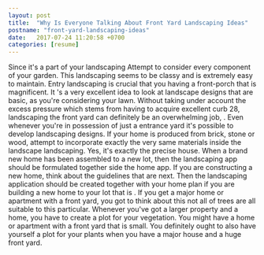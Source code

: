 ```yaml
---
layout: post
title:  "Why Is Everyone Talking About Front Yard Landscaping Ideas"
postname: "front-yard-landscaping-ideas"
date:   2017-07-24 11:20:58 +0700
categories: [resume]
---
```

Since it's a part of your landscaping Attempt to consider every component of your garden. This landscaping seems to be classy and is extremely easy to maintain. Entry landscaping is crucial that you having a front-porch that is magnificent. It 's a very excellent idea to look at landscape designs that are basic, as you're considering your lawn. Without taking under account the excess pressure which stems from having to acquire excellent curb 28, landscaping the front yard can definitely be an overwhelming job, . Even whenever you're in possession of just a entrance yard it's possible to develop landscaping designs. If your home is produced from brick, stone or wood, attempt to incorporate exactly the very same materials inside the landscape landscaping. Yes, it's exactly the precise house. When a brand new home has been assembled to a new lot, then the landscaping app should be formulated together side the home app. If you are constructing a new home, think about the guidelines that are next. Then the landscaping application should be created together with your home plan if you are building a new home to your lot that is . If you get a major home or apartment with a front yard, you got to think about this not all of trees are all suitable to this particular. Whenever you've got a larger property and a home, you have to create a plot for your vegetation. You might have a home or apartment with a front yard that is small. You definitely ought to also have yourself a plot for your plants when you have a major house and a huge front yard.
